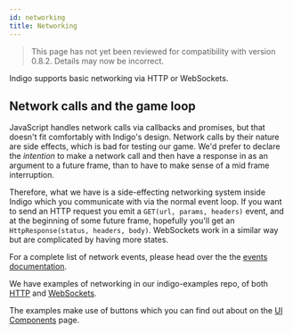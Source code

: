```yaml
---
id: networking
title: Networking
---
```


> This page has not yet been reviewed for compatibility with version 0.8.2. Details may now be incorrect.

Indigo supports basic networking via HTTP or WebSockets.

## Network calls and the game loop

JavaScript handles network calls via callbacks and promises, but that doesn't fit comfortably with Indigo's design. Network calls by their nature are side effects, which is bad for testing our game. We'd prefer to declare the _intention_ to make a network call and then have a response in as an argument to a future frame, than to have to make sense of a mid frame interruption.

Therefore, what we have is a side-effecting networking system inside Indigo which you communicate with via the normal event loop. If you want to send an HTTP request you emit a `GET(url, params, headers)` event, and at the beginning of some future frame, hopefully you'll get an `HttpResponse(status, headers, body)`. WebSockets work in a similar way but are complicated by having more states.

For a complete list of network events, please head over the the [events documentation](gameloop/events.md).

We have examples of networking in our indigo-examples repo, of both [HTTP](https://github.com/PurpleKingdomGames/indigo-examples/blob/master/examples/http/src/main/scala/indigoexamples/HttpExample.scala) and [WebSockets](https://github.com/PurpleKingdomGames/indigo-examples/blob/master/examples/websocket/src/main/scala/indigoexamples/WebSocketExample.scala).

The examples make use of buttons which you can find out about on the [UI Components](presentation/ui-components.md) page.
